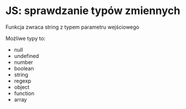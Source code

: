 JS: sprawdzanie typów zmiennych
===

Funkcja zwraca string z typem parametru wejściowego

Możliwe typy to:
 - null
 - undefined
 - number
 - boolean
 - string
 - regexp
 - object
 - function
 - array